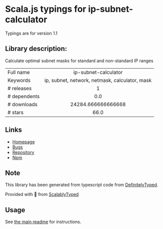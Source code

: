 
# Scala.js typings for ip-subnet-calculator

Typings are for version 1.1

## Library description:
Calculate optimal subnet masks for standard and non-standard IP ranges

|                    |                 |
| ------------------ | :-------------: |
| Full name          | ip-subnet-calculator |
| Keywords           | ip, subnet, network, netmask, calculator, mask |
| # releases         | 1 |
| # dependents       | 0.0 |
| # downloads        | 24284.666666666668 |
| # stars            | 66.0 |

## Links
- [Homepage](https://github.com/franksrevenge/IPSubnetCalculator)
- [Bugs](https://github.com/franksrevenge/IPSubnetCalculator/issues)
- [Repository](https://github.com/franksrevenge/IPSubnetCalculator)
- [Npm](https://www.npmjs.com/package/ip-subnet-calculator)
    


## Note
This library has been generated from typescript code from [DefinitelyTyped](https://definitelytyped.org).

Provided with :purple_heart: from [ScalablyTyped](https://github.com/oyvindberg/ScalablyTyped)

## Usage
See [the main readme](../../readme.md) for instructions.


